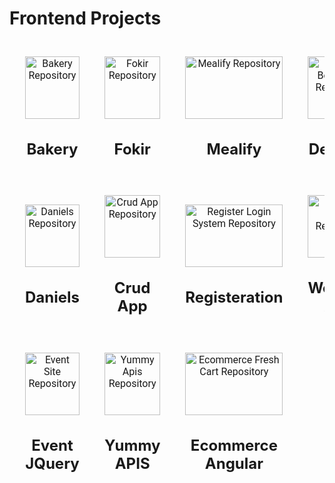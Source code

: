 # Frontend Projects 
<table style="width: 100%; border-collapse: separate; border-spacing: 10px;">
  <tr>
    <td style="width: 25%; text-align: center; padding: 15px;">
      <a href="https://github.com/Amany74/Bakery" style="display: block; text-decoration: none; color: inherit; font-family: 'Roboto', sans-serif;">
        <img src="https://github.com/Amany74/Bakery/assets/67116029/9a3bd580-003e-4ced-ac4e-c4dd51d8ac53" alt="Bakery Repository" style="width: 100%; height: 100px;">
        <h2><a href="https://github.com/Amany74/Bakery" style="text-decoration: none;">Bakery</a></h2>
      </a>
    </td>
    <td style="width: 25%; text-align: center; padding: 15px;">
      <a href="https://github.com/Amany74/Fokir" style="display: block; text-decoration: none; color: inherit; font-family: 'Roboto', sans-serif;">
        <img src="https://github.com/Amany74/Fokir/assets/67116029/fa730057-fd0e-479d-96cf-fd714dd47b6e" alt="Fokir Repository" style="width: 100%; height: 100px;">
        <h2><a href="https://github.com/Amany74/Fokir" style="text-decoration: none;">Fokir</a></h2>
      </a>
    </td>
    <td style="width: 25%; text-align: center; padding: 15px;">
      <a href="https://github.com/Amany74/Mealify" style="display: block; text-decoration: none; color: inherit; font-family: 'Roboto', sans-serif;">
        <img src="https://github.com/Amany74/Mealify/assets/67116029/d1ddb5b8-c825-43f5-bbee-f87c788add1a" alt="Mealify Repository" style="width: 100%; height: 100px;">
        <h2><a href="https://github.com/Amany74/Mealify" style="text-decoration: none;">Mealify</a></h2>
      </a>
    </td>
    <td style="width: 25%; text-align: center; padding: 15px;">
      <a href="https://github.com/Amany74/Devfolio-Bootstrap" style="display: block; text-decoration: none; color: inherit; font-family: 'Roboto', sans-serif;">
        <img src="https://github.com/Amany74/Devfolio-Bootstrap/assets/67116029/ec75c3d8-234f-4a6c-a7d3-0ad84d7b4f67" alt="Devfolio Bootstrap Repository" style="width: 100%; height: 100px;">
        <h2><a href="https://github.com/Amany74/Devfolio-Bootstrap" style="text-decoration: none;">Devfolio</a></h2>
      </a>
    </td>
  </tr>
  <tr>
    <td style="width: 25%; text-align: center; padding: 15px;">
      <a href="https://github.com/Amany74/Daniels" style="display: block; text-decoration: none; color: inherit; font-family: 'Roboto', sans-serif;">
        <img src="https://github.com/Amany74/Daniels/assets/67116029/e5cbd5f2-0b7d-4d09-9c7e-5e4dffb76c47" alt="Daniels Repository" style="width: 100%; height: 100px;">
        <h2><a href="https://github.com/Amany74/Daniels" style="text-decoration: none;">Daniels</a></h2>
      </a>
    </td>
    <td style="width: 25%; text-align: center; padding: 15px;">
      <a href="https://github.com/Amany74/Products_List_Crud_App" style="display: block; text-decoration: none; color: inherit; font-family: 'Roboto', sans-serif;">
        <img src="https://github.com/Amany74/Products_List_Crud_App/assets/67116029/e8f52de1-d7bc-460c-8dfb-eaa6d895858f" alt="Crud App Repository" style="width: 100%; height: 100px;">
        <h2><a href="https://github.com/Amany74/Products_List_Crud_App" style="text-decoration: none;">Crud App</a></h2>
      </a>
    </td>
    <td style="width: 25%; text-align: center; padding: 15px;">
      <a href="https://github.com/Amany74/RegisterLoginSystem" style="display: block; text-decoration: none; color: inherit; font-family: 'Roboto', sans-serif;">
        <img src="https://github.com/Amany74/RegisterLoginSystem/assets/67116029/d4324767-260f-406f-b5b9-8174a3e70576" alt="Register Login System Repository" style="width: 100%; height: 100px;">
        <h2><a href="https://github.com/Amany74/RegisterLoginSystem" style="text-decoration: none;">Registeration</a></h2>
      </a>
    </td>
    <td style="width: 25%; text-align: center; padding: 15px;">
      <a href="https://github.com/Amany74/WeatherApp" style="display: block; text-decoration: none; color: inherit; font-family: 'Roboto', sans-serif;">
        <img src="https://github.com/Amany74/WeatherApp/assets/67116029/dcac0734-e027-4a7a-8599-11a2658a9a77" alt="Weather App Repository" style="width: 100%; height: 100px;">
        <h2><a href="https://github.com/Amany74/WeatherApp" style="text-decoration: none;">Weather App</a></h2>
      </a>
    </td>
  </tr>
  <tr>
    <td style="width: 25%; text-align: center; padding: 15px;">
      <a href="https://github.com/Amany74/EventSite" style="display: block; text-decoration: none; color: inherit; font-family: 'Roboto', sans-serif;">
        <img src="https://github.com/Amany74/EventSite/assets/67116029/83086626-794d-411e-b52c-79017f43a2e9" alt="Event Site Repository" style="width: 100%; height: 100px;">
        <h2><a href="https://github.com/Amany74/EventSite" style="text-decoration: none;">Event JQuery</a></h2>
      </a>
    </td>
    <td style="width: 25%; text-align: center; padding: 15px;">
      <a href="https://github.com/Amany74/Yummy" style="display: block; text-decoration: none; color: inherit; font-family: 'Roboto', sans-serif;">
        <img src="https://github.com/Amany74/Yummy/assets/67116029/d4586877-bd17-4cf7-9847-4268ef6cce16" alt="Yummy Apis Repository" style="width: 100%; height: 100px;">
        <h2><a href="https://github.com/Amany74/Yummy" style="text-decoration: none;">Yummy APIS</a></h2>
      </a>
    </td>
    <td style="width: 25%; text-align: center; padding: 15px;">
      <a href="https://github.com/Amany74/FreshCart-Live" style="display: block; text-decoration: none; color: inherit; font-family: 'Roboto', sans-serif;">
        <img src="https://github.com/Amany74/FreshCart-Live/assets/67116029/47830af6-4c72-40bc-a58d-6536ea4f5eec" alt="Ecommerce Fresh Cart Repository" style="width: 100%; height: 100px;">
        <h2><a href="https://github.com/Amany74/FreshCart-Live" style="text-decoration: none;">Ecommerce Angular</a></h2>
      </a>
    </td>
  </tr>
</table>
